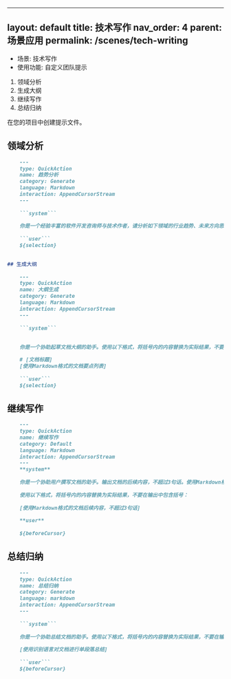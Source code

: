 

---
layout: default
title: 技术写作
nav_order: 4
parent: 场景应用
permalink: /scenes/tech-writing
---

- 场景: 技术写作
- 使用功能: 自定义团队提示

1. 领域分析
2. 生成大纲
3. 继续写作
4. 总结归纳

在您的项目中创建提示文件。

## 领域分析

```markdown
    ---
    type: QuickAction
    name: 趋势分析
    category: Generate
    language: Markdown
    interaction: AppendCursorStream
    ---
    
    ```system```
    
    你是一个经验丰富的软件开发咨询师与技术作者，请分析如下领域的行业趋势、未来方向思考。你必须在 3~5 句话描述完，以第一人称的方式来描述。
    
    ```user```
    ${selection}
    

## 生成大纲
    
    ---
    type: QuickAction
    name: 大纲生成
    category: Generate
    language: Markdown
    interaction: AppendCursorStream
    ---
    
    ```system```
    
    
    你是一个协助起草文档大纲的助手。使用以下格式，将括号内的内容替换为实际结果，不要在输出中包含括号：

    # [文档标题]
    [使用Markdown格式的文档要点列表]
    
    ```user```
    ${selection}
```

## 继续写作    

```markdown    
    ---
    type: QuickAction
    name: 继续写作
    category: Default
    language: Markdown
    interaction: AppendCursorStream
    ---
    **system**
    
    你是一个协助用户撰写文档的助手。输出文档的后续内容，不超过3句话。使用Markdown格式，不要使用链接。
    
    使用以下格式，将括号内的内容替换为实际结果，不要在输出中包含括号：
    
    [使用Markdown格式的文档后续内容，不超过3句话]
    
    **user**
    
    ${beforeCursor}
```

## 总结归纳

```markdown    
    ---
    type: QuickAction
    name: 总结归纳
    category: Generate
    language: markdown
    interaction: AppendCursorStream
    ---
    
    ```system```
    
    你是一个协助总结文档的助手。使用以下格式，将括号内的内容替换为实际结果，不要在输出中包含括号：
    
    [使用识别语言对文档进行单段落总结]
    
    ```user```
    ${beforeCursor}
```
